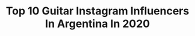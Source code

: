 ---
title: Top 10 Guitar Instagram Influencers In Argentina In 2020
description: >-
  Find top guitar Instagram influencers in Argentina in 2020. Most popular hashtags: # #2020 #cover #travel.
platform: Instagram
profiles:
  - username: "sheissoheavy"
    fullname: >-
      мєℓιѕѕα exx 🖤🔪
    location: "Argentina"
    followers: 20286
    engagement: 531
    commentsToLikes: 0.140759
    id: ck5q7qxm72q4n0i110ij541gr
    verified: false
    hashtags: "#selfie, #enjoy, #acousticcover, #hole"
  - username: "jccoronels"
    fullname: >-
      𝐉𝐮𝐚𝐧 𝐂𝐚𝐫𝐥𝐨𝐬 𝐂𝐨𝐫𝐨𝐧𝐞𝐥 ⚡️
    location: "Argentina"
    followers: 6842
    engagement: 644
    commentsToLikes: 0.209450
    id: ck5c0fjpwt19x0i11vr8x76t4
    verified: false
    hashtags: "#concierto, #kurtcobain, #nirvana, #aliceinchains"
  - username: "tonibaeza"
    fullname: >-
      Antonio Baeza
    location: "Argentina"
    followers: 14233
    engagement: 1463
    commentsToLikes: 0.016380
    id: ck8szmp6ep0oa0j788p3ifk2z
    verified: false
    hashtags: "#happy, #giveaway, #elveranoyallego, #torredeloro"
  - username: "lula_bertoldi"
    fullname: >-
      Lula Bertoldi
    location: "Argentina"
    followers: 129300
    engagement: 303
    commentsToLikes: 0.026444
    id: ck0uefpp6l8xv0i19inb5wmvf
    verified: true
    hashtags: ""
  - username: "diegomema"
    fullname: >-
      Diego Mema
    location: "Argentina"
    followers: 6527
    engagement: 1299
    commentsToLikes: 0.029780
    id: ck5c2tgxwxy2f0i11j0wykgmj
    verified: false
    hashtags: ""
  - username: "edgarde9"
    fullname: >-
      Edgar Gomez
    location: "Argentina"
    followers: 27594
    engagement: 462
    commentsToLikes: 0.022527
    id: ck14k5165nra30i19amqpvvr3
    verified: false
    hashtags: "#sanbernardino, #carnavales, #quedateencasa, #susanagimenez"
  - username: "lautaro_bartoli"
    fullname: >-
      LAUTA
    location: "Argentina"
    followers: 19751
    engagement: 580
    commentsToLikes: 0.015035
    id: ck5qcxlpmstm60i11cx9uqgic
    verified: false
    hashtags: ""
  - username: "pato_cromado"
    fullname: >-
      PaTo Montes
    location: "Argentina"
    followers: 7491
    engagement: 634
    commentsToLikes: 0.012816
    id: ck5cbyr5lgeog0i112miqzbt4
    verified: false
    hashtags: "#rockabillystyle, #oaxaca, #twilight, #selfies"
  - username: "patriciosardelli"
    fullname: >-
      AIRBAG
    location: "Argentina"
    followers: 229434
    engagement: 644
    commentsToLikes: 0.027887
    id: ck0u2kytr069w0i19ngrnj3e8
    verified: true
    hashtags: "#2020, #musica, #chizzo, #chopper"
  - username: "marcoscasco7"
    fullname: >-
      Marcos Casco
    location: "Argentina"
    followers: 9248
    engagement: 680
    commentsToLikes: 0.086663
    id: ck139eqzgkydi0i19ico3gk9t
    verified: false
    hashtags: "#2019, #grecia, #merengueguira, #egbertogismonti"
---